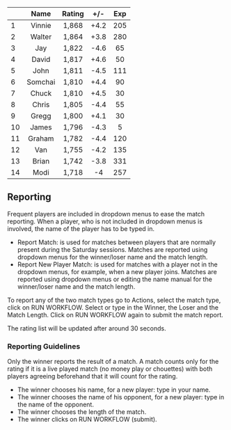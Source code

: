 | |Name|Rating|+/-|Exp|
|-|:--:|:----:|:-:|:-:|
|1|Vinnie|1,868|+4.2|205|
|2|Walter|1,864|+3.8|280|
|3|Jay|1,822|-4.6|65|
|4|David|1,817|+4.6|50|
|5|John|1,811|-4.5|111|
|6|Somchai|1,810|+4.4|90|
|7|Chuck|1,810|+4.5|30|
|8|Chris|1,805|-4.4|55|
|9|Gregg|1,800|+4.1|30|
|10|James|1,796|-4.3|5|
|11|Graham|1,782|-4.4|120|
|12|Van|1,755|-4.2|135|
|13|Brian|1,742|-3.8|331|
|14|Modi|1,718|-4|257|

 

## Reporting

Frequent players are included in dropdown menus to ease the match reporting.
When a player, who is not included in dropdown menus is involved, the name of the player has to be typed in.

- Report Match:  is used for matches between players that are normally present during the Saturday sessions.
Matches are reported using dropdown menus for the winner/loser name and the match length.
- Report New Player Match:  is used for matches with a player not in the dropdown menus, for example, when a new player joins.
Matches are reported using dropdown menus or editing the name manual for the winner/loser name and the match length.

To report any of the two match types go to Actions, select the match type, click on RUN WORKFLOW.
Select or type in the Winner, the Loser and the Match Length.
Click on RUN WORKFLOW again to submit the match report.

The rating list will be updated after around 30 seconds.

### Reporting Guidelines

Only the winner reports the result of a match.
A match counts only for the rating if it is a live played match (no money play or chouettes)
with both players agreeing beforehand that it will count for the rating.

- The winner chooses his name, for a new player: type in your name.
- The winner chooses the name of his opponent, for a new player: type in the name of the opponent.
- The winner chooses the length of the match.
- The winner clicks on RUN WORKFLOW (submit).
